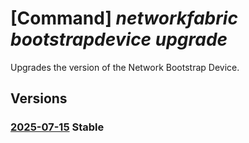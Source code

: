 # [Command] _networkfabric bootstrapdevice upgrade_

Upgrades the version of the Network Bootstrap Device.

## Versions

### [2025-07-15](/Resources/mgmt-plane/L3N1YnNjcmlwdGlvbnMve30vcmVzb3VyY2Vncm91cHMve30vcHJvdmlkZXJzL21pY3Jvc29mdC5tYW5hZ2VkbmV0d29ya2ZhYnJpYy9uZXR3b3JrYm9vdHN0cmFwZGV2aWNlcy97fS91cGdyYWRl/2025-07-15.xml) **Stable**

<!-- mgmt-plane /subscriptions/{}/resourcegroups/{}/providers/microsoft.managednetworkfabric/networkbootstrapdevices/{}/upgrade 2025-07-15 -->
